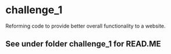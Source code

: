 # challenge_1
Reforming code to provide better overall functionality to a website.
## See under folder challenge_1 for READ.ME 
